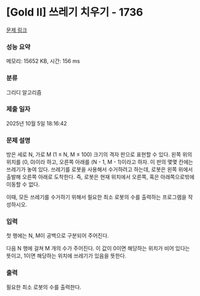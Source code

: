 # [Gold II] 쓰레기 치우기 - 1736 

[문제 링크](https://www.acmicpc.net/problem/1736) 

### 성능 요약

메모리: 15652 KB, 시간: 156 ms

### 분류

그리디 알고리즘

### 제출 일자

2025년 10월 5일 18:16:42

### 문제 설명

<p>방은 세로 N, 가로 M (1 ≤ N, M ≤ 100) 크기의 격자 판으로 표현할 수 있다. 왼쪽 위의 위치를 (0, 0)이라 하고, 오른쪽 아래를 (N - 1, M - 1)이라고 하자. 이 판의 몇몇 칸에는 쓰레기가 놓여 있다. 쓰레기를 로봇을 사용해서 수거하려고 하는데, 로봇은 왼쪽 위에서 출발해 오른쪽 아래로 도착한다. 즉, 로봇은 현재 위치에서 오른쪽, 혹은 아래쪽으로밖에 이동할 수 없다.</p>

<p>이때, 모든 쓰레기를 수거하기 위해서 필요한 최소 로봇의 수를 출력하는 프로그램을 작성하시오.</p>

### 입력 

 <p>첫 행에는 N, M이 공백으로 구분되어 주어진다.</p>

<p>다음 N 행에 걸쳐 M 개의 수가 주어진다. 이 값이 0이면 해당하는 위치가 비어 있다는 뜻이고, 1이면 해당하는 위치에 쓰레기가 있음을 뜻한다.</p>

### 출력 

 <p>필요한 최소 로봇의 수를 출력한다.</p>

